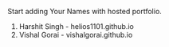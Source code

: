 Start adding Your Names with hosted portfolio.

1. Harshit Singh - helios1101.github.io
2. Vishal Gorai - vishalgorai.github.io
